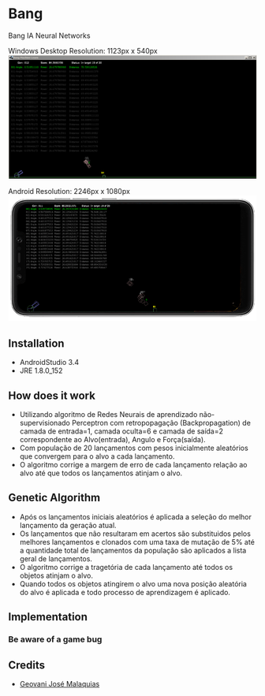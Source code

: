 # Bang
Bang IA Neural Networks

Windows Desktop Resolution:
1123px x 540px
![Bang](https://github.com/difusao/Bang/blob/master/android/assets/images/BangDesktop.PNG)

Android Resolution:
2246px x 1080px
![Bang](https://github.com/difusao/Bang/blob/master/android/assets/images/BangAndroid.png)

## Installation
- AndroidStudio 3.4
- JRE 1.8.0_152

## How does it work
- Utilizando algoritmo de Redes Neurais de aprendizado não-supervisionado Perceptron com retropopagação (Backpropagation) de camada de entrada=1, camada oculta=6 e camada de saída=2 correspondente ao Alvo(entrada), Angulo e Força(saída).
- Com população de 20 lançamentos com pesos inicialmente aleatórios que convergem para o alvo a cada lançamento.
- O algoritmo corrige a margem de erro de cada lançamento relação ao alvo até que todos os lançamentos atinjam o alvo.

## Genetic Algorithm
- Após os lançamentos iniciais aleatórios é aplicada a seleção do melhor lançamento da geração atual.
- Os lançamentos que não resultaram em acertos são substituidos pelos melhores lançamentos e clonados com uma taxa de mutação de 5% até a quantidade total de lançamentos da população são aplicados a lista geral de lançamentos.
- O algoritmo corrige a tragetória de cada lançamento até todos os objetos atinjam o alvo.
- Quando todos os objetos atingirem o alvo uma nova posição aleatória do alvo é aplicada e todo processo de aprendizagem é aplicado.


## Implementation

### Be aware of a game bug

## Credits

- [Geovani José Malaquias](https://github.com/difusao)
